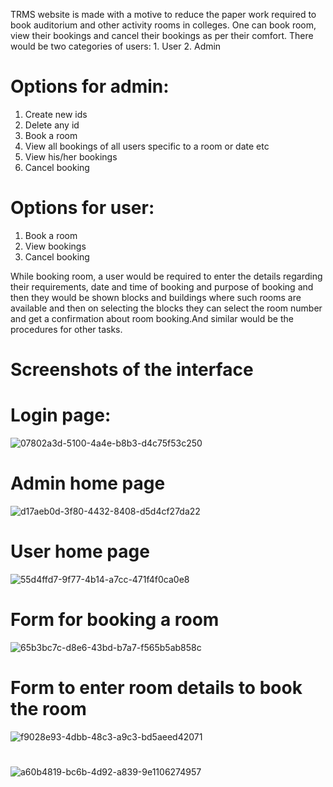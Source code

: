 TRMS website is made with a motive to reduce the paper work required to book auditorium and other activity rooms in colleges. One can book room, view their bookings and cancel their bookings as per their comfort. 
There would be two categories of users: 1. User 2. Admin
# Options for admin:
1. Create new ids
2. Delete any id
3. Book a room 
4. View all bookings of all users specific to a room or date etc
5. View his/her bookings
6. Cancel booking
# Options for user:
1. Book a room
2. View bookings
3. Cancel booking

While booking room, a user would be required to enter the details regarding their requirements, date and time of booking and purpose of booking and then they would be shown blocks and buildings where such rooms are available and then on selecting the blocks they can select the room number and get a confirmation about room booking.And similar would be the procedures for other tasks.
# Screenshots of the interface
# Login page:
![07802a3d-5100-4a4e-b8b3-d4c75f53c250](https://user-images.githubusercontent.com/54725441/208661205-94a4471b-233d-4e75-b5c1-b23a95eb50aa.jpg)
# Admin home page
![d17aeb0d-3f80-4432-8408-d5d4cf27da22](https://user-images.githubusercontent.com/54725441/208661256-681689e7-2aa5-48fb-821d-ce711f77bd8d.jpg)
# User home page
![55d4ffd7-9f77-4b14-a7cc-471f4f0ca0e8](https://user-images.githubusercontent.com/54725441/208661267-2be8acf5-b01c-454d-80b6-8af4908162f6.jpg)
# Form for booking a room
![65b3bc7c-d8e6-43bd-b7a7-f565b5ab858c](https://user-images.githubusercontent.com/54725441/208661284-8fca8d2d-302d-4e36-bf55-fc6b1d354832.jpg)
# Form to enter room details to book the room
![f9028e93-4dbb-48c3-a9c3-bd5aeed42071](https://user-images.githubusercontent.com/54725441/208661295-7042cdd6-7d80-44e3-b655-a0d6907dc59b.jpg)
# 
![a60b4819-bc6b-4d92-a839-9e1106274957](https://user-images.githubusercontent.com/54725441/208661305-630f21f3-e79f-4530-aa2b-2a8665f37294.jpg)
